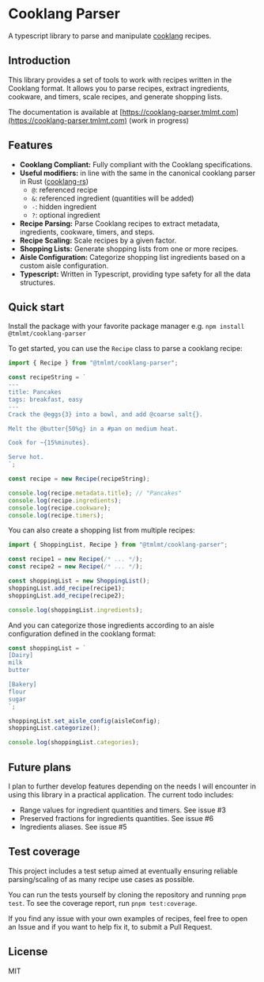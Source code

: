 # Cooklang Parser

A typescript library to parse and manipulate [cooklang](https://cooklang.org/) recipes.

## Introduction

This library provides a set of tools to work with recipes written in the Cooklang format. It allows you to parse recipes, extract ingredients, cookware, and timers, scale recipes, and generate shopping lists.

The documentation is available at [https://cooklang-parser.tmlmt.com](https://cooklang-parser.tmlmt.com) (work in progress)

## Features

- **Cooklang Compliant:** Fully compliant with the Cooklang specifications.
- **Useful modifiers:** in line with the same in the canonical cooklang parser in Rust ([cooklang-rs](https://github.com/cooklang/cooklang-rs/blob/main/extensions.md))
  - `@`: referenced recipe
  - `&`: referenced ingredient (quantities will be added)
  - `-`: hidden ingredient
  - `?`: optional ingredient
- **Recipe Parsing:** Parse Cooklang recipes to extract metadata, ingredients, cookware, timers, and steps.
- **Recipe Scaling:** Scale recipes by a given factor.
- **Shopping Lists:** Generate shopping lists from one or more recipes.
- **Aisle Configuration:** Categorize shopping list ingredients based on a custom aisle configuration.
- **Typescript:** Written in Typescript, providing type safety for all the data structures.

## Quick start

Install the package with your favorite package manager e.g. `npm install @tmlmt/cooklang-parser`

To get started, you can use the `Recipe` class to parse a cooklang recipe:

```typescript
import { Recipe } from "@tmlmt/cooklang-parser";

const recipeString = `
---
title: Pancakes
tags: breakfast, easy
---
Crack the @eggs{3} into a bowl, and add @coarse salt{}.

Melt the @butter{50%g} in a #pan on medium heat.

Cook for ~{15%minutes}.

Serve hot.
`;

const recipe = new Recipe(recipeString);

console.log(recipe.metadata.title); // "Pancakes"
console.log(recipe.ingredients);
console.log(recipe.cookware);
console.log(recipe.timers);
```

You can also create a shopping list from multiple recipes:

```typescript
import { ShoppingList, Recipe } from "@tmlmt/cooklang-parser";

const recipe1 = new Recipe(/* ... */);
const recipe2 = new Recipe(/* ... */);

const shoppingList = new ShoppingList();
shoppingList.add_recipe(recipe1);
shoppingList.add_recipe(recipe2);

console.log(shoppingList.ingredients);
```

And you can categorize those ingredients according to an aisle configuration defined in the cooklang format:

```typescript
const shoppingList = `
[Dairy]
milk
butter

[Bakery]
flour
sugar
`;

shoppingList.set_aisle_config(aisleConfig);
shoppingList.categorize();

console.log(shoppingList.categories);
```

## Future plans

I plan to further develop features depending on the needs I will encounter in using this library in a practical application. The current todo includes:

- Range values for ingredient quantities and timers. See issue #3
- Preserved fractions for ingredients quantities. See issue #6
- Ingredients aliases. See issue #5

## Test coverage

This project includes a test setup aimed at eventually ensuring reliable parsing/scaling of as many recipe use cases as possible.

You can run the tests yourself by cloning the repository and running `pnpm test`. To see the coverage report, run `pnpm test:coverage`.

If you find any issue with your own examples of recipes, feel free to open an Issue and if you want to help fix it, to submit a Pull Request.

## License

MIT
